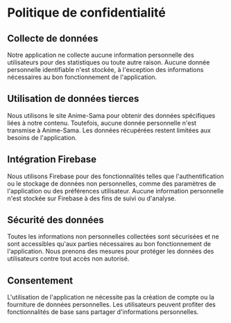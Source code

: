 <!DOCTYPE html>
<html lang="fr">
<head>
  <meta charset="UTF-8">
</head>
<body>
  <h1>Politique de confidentialité</h1>

  <h2>Collecte de données</h2>
  <p>Notre application ne collecte aucune information personnelle des utilisateurs pour des statistiques ou toute autre raison. Aucune donnée personnelle identifiable n'est stockée, à l'exception des informations nécessaires au bon fonctionnement de l'application.</p>

  <h2>Utilisation de données tierces</h2>
  <p>Nous utilisons le site Anime-Sama pour obtenir des données spécifiques liées à notre contenu. Toutefois, aucune donnée personnelle n'est transmise à Anime-Sama. Les données récupérées restent limitées aux besoins de l'application.</p>

  <h2>Intégration Firebase</h2>
  <p>Nous utilisons Firebase pour des fonctionnalités telles que l'authentification ou le stockage de données non personnelles, comme des paramètres de l'application ou des préférences utilisateur. Aucune information personnelle n'est stockée sur Firebase à des fins de suivi ou d'analyse.</p>

  <h2>Sécurité des données</h2>
  <p>Toutes les informations non personnelles collectées sont sécurisées et ne sont accessibles qu'aux parties nécessaires au bon fonctionnement de l'application. Nous prenons des mesures pour protéger les données des utilisateurs contre tout accès non autorisé.</p>

  <h2>Consentement</h2>
  <p>L'utilisation de l'application ne nécessite pas la création de compte ou la fourniture de données personnelles. Les utilisateurs peuvent profiter des fonctionnalités de base sans partager d'informations personnelles.</p>
</body>
</html>
